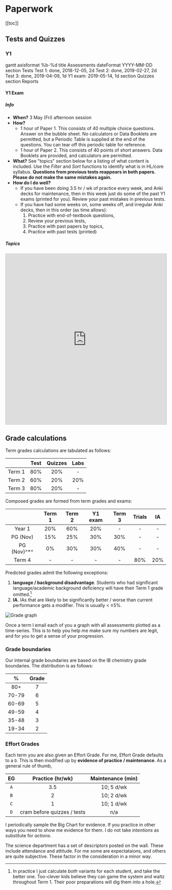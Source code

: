 # Paperwork

[[toc]]

## Tests and Quizzes

### Y1
<mermaid>
gantt
    axisformat %b-%d
    title Assessments
    dateFormat  YYYY-MM-DD
    section Tests
    Test 1: done, 2018-12-05, 2d
    Test 2: done, 2019-02-27, 2d
    Test 3: done, 2019-04-09, 1d
    Y1 exam: 2019-05-14, 1d
    section Quizzes
    section Reports
</mermaid>

#### Y1 Exam

##### Info

* **When?** 3 May (Fri) afternoon session
* **How?** 
  * 1 hour of Paper 1.  This consists of 40 multiple choice questions.  Answer on the bubble sheet.  No calculators or Data Booklets are permitted, but a Periodic Table is supplied at the end of the questions.  You can tear off this periodic table for reference.
  * 1 hour of Paper 2.  This consists of 40 points of short answers.  Data Booklets are provided, and calculators are permitted.
* **What?** See "topics" section below for a listing of what content is included.  Use the *Filter* and *Sort* functions to identify what is in HL/core syllabus.  **Questions from previous tests reappears in both papers.  Please do not make the same mistakes again.**
* **How do I do well?**
  * If you have been doing 3.5 hr / wk of practice every week, and Anki decks for maintenance, then in this week just do some of the past Y1 exams (printed for you).  Review your past mistakes in previous tests.
  * If you have had some weeks on, some weeks off, and irregular Anki decks, then in this order (as time allows):
    1. Practice with end-of-textbook questions,
    2. Review your previous tests,
    3. Practice with past papers by topics,
    4. Practice with past tests (printed)

<Foldable>

##### Topics

<iframe class="airtable-embed" src="https://airtable.com/embed/shrf29KeeCUnNKckD?backgroundColor=blue&viewControls=on" frameborder="0" onmousewheel="" width="100%" height="533" style="background: transparent; border: 1px solid #ccc;"></iframe>

</Foldable>

<!-- #### Term 2 Test 3

<el-row>

<el-col :span="8">

| Block | Date  |
|:-----:|:-----:|
|   B   | 9 Apr |
|   D   | 9 Apr |
|   E   | 9 Apr |
|   G   | 9 Apr |

</el-col>

<el-col :span="8">

##### Topics

TBD

</el-col>

</el-row>


#### Term 2 Test 2

<Foldable>

<el-row>

<el-col :span="8">

| Block |  Date  |
|:-----:|:------:|
|   B   | 27 Feb |
|   D   | 28 Feb |
|   E   | 28 Feb |
|   G   | 27 Feb |

As always, to fully resolve the quantitative problems you will need to know your Topic 1 and 11A.

</el-col>

<el-col :span="8">

* **2** - all of atomic structure, e.g.,
  * notations <Chem formula="^M_ZX^{y+}_{n}" inline />
  * mass spectra & calc
  * isotopes / radio-isotopes
  * hydrogen spectra / energy level diagram
  * electron configuration
* **3** - all of periodicity, e.g.,
  * terminologies
  * trends in physical properties (incl explanations)
    * ionization energy
    * electron affinity
    * electronegativity
    * atomic radii
    * ionic radii
  * chemical reactivities
  * ~~13~~.

</el-col>

<el-col :span="8">

* **4** - Struture & Bonding
  * Identifying kinds of bonding
  * Properties of different bonding/structure
    * excl. properties from IMF
  * Lewis structures (incl. exceptions)
  * Shapes of molecules (2, 3, 4-domains only)
* **5** - Energetics
  * enthalpy (diagram, def, endo/exo, eqn)
  * heat changes calc
  * experimental determination (combustion only; ~~reaction in solution~~)
* **10** - Organic Chem
  * Identifying functional groups by their Molecule Class names.

</el-col>

</el-row>

</Foldable>

### Y2

The trial exam uses a complete set of IB papers I (60 min) and II (2 h 15 min) from 2018.  Please refrain from these in your practices. -->

## Grade calculations

<Foldable>

Term grades calculations are tabulated as follows:

<center>

|        | Test | Quizzes | Labs |
|:------:|:----:|:-------:|:----:|
| Term 1 | 80%  |   20%   |  -   |
| Term 2 | 60%  |   20%   | 20%  |
| Term 3 | 80%  |   20%   |  -   |

</center>

Composed grades are formed from term grades and exams:

<center>

|        | Term 1 | Term 2 | Y1 exam | Term 3 | Trials | IA  |
|:------:|:------:|:------:|:-------:|:------:|:------:|:---:|
| Year 1 |  20%   |  60%   |   20%   |   -    |   -    |  -  |
|PG (Nov)|  15%   |   25%  |   30%   |   30%  |   -    |  -  |
|PG (Nov)^*^|  0% |   30%  |   30%   |   40%  |   -    |  -  |
| Term 4 |   -    |   -    |    -    |   -    |  80%   | 20% |

</center>

Predicted grades admit the following exceptions:

1. **language / background disadvantage**.  Students who had significant language/academic background deficiency will have their Term 1 grade omitted.[^calc]
2. **IA**.  IAs that are likely to be significantly better / worse than current performance gets a modifier.  This is usually < ±5%.

[^calc]: In practice I just calculate *both* variants for each student, and take the better one.  Too-clever kids believe they can game the system and waltz throughout Term 1.  Their poor preparations will dig them into a hole.

![Grade graph](/image/gradegraph.png)

Once a term I email each of you a graph with all assessments plotted as a time-series.  This is to help you help me make sure my numbers are legit, and for you to get a sense of your progression.

</Foldable>

### Grade boundaries

Our internal grade boundaries are based on the IB chemistry grade boundaries.  The distribution is as follows:

<center>

|   %   | Grade |
|:-----:|:-----:|
| 80+   |   7   |
| 70-79 |   6   |
| 60-69 |   5   |
| 49-59 |   4   |
| 35-48 |   3   |
| 19-34 |   2   |

</center>

### Effort Grades

<Foldable>

Each term you are also given an Effort Grade.  For me, Effort Grade defaults to a `D`.  This is then modified up by 
**evidence of practice / maintenance**.  As a general rule of thumb,

| EG  |      Practice (hr/wk)       | Maintenance (min) |
|:---:|:---------------------------:|:------------------------------:|
| `A` |             3.5             |             10; 5 d/wk             |
| `B` |              2              |             10; 2 d/wk             |
| `C` |              1              |             10; 1 d/wk             |
| `D` | cram before quizzes / tests |              n/a               |

I periodically sample the Big Chart for evidence.  If you practice in other ways you need to show me evidence for them.  I do not take *intentions* as substitute for *actions*.

The science department has a set of descriptors posted on the wall.  These include attendance and attitude. For me some are expectataions, and others are quite subjective.  These factor in the consideration in a minor way.

</Foldable>